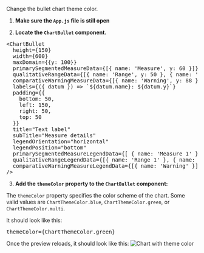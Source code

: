 Change the bullet chart theme color.

1) <strong>Make sure the `App.js` file is still open</strong>

2) <strong>Locate the `ChartBullet` component.</strong>

<pre class="file">
&lt;ChartBullet
  height={150}
  width={600}
  maxDomain={{y: 100}}
  primarySegmentedMeasureData={[{ name: &#39;Measure&#39;, y: 60 }]}
  qualitativeRangeData={[{ name: &#39;Range&#39;, y: 50 }, { name: &#39;Range&#39;, y: 75 }]}
  comparativeWarningMeasureData={[{ name: &#39;Warning&#39;, y: 88 }]}  constraingToVisibleArea
  labels={({ datum }) =&gt; `${datum.name}: ${datum.y}`}
  padding={{
    bottom: 50,
    left: 150,
    right: 50,
    top: 50
  }}
  title="Text label"
  subTitle="Measure details"
  legendOrientation=&quot;horizontal&quot;
  legendPosition=&quot;bottom&quot;
  primarySegmentedMeasureLegendData={[ { name: &#39;Measure 1&#39; }, { name: &#39;Measure 2&#39; } ]}
  qualitativeRangeLegendData={[{ name: &#39;Range 1&#39; }, { name: &#39;Range 2&#39; }]}
  comparativeWarningMeasureLegendData={[{ name: &#39;Warning&#39; }]}
/&gt;
</pre>

3) <strong>Add the `themeColor` property to the `ChartBullet` component:</strong>

The `themeColor` property specifies the color scheme of the chart. Some valid values are `ChartThemeColor.blue`, `ChartThemeColor.green`, or `ChartThemeColor.multi`.

It should look like this:

<pre class="file" data-target="clipboard">themeColor={ChartThemeColor.green}</pre>

Once the preview reloads, it should look like this:
<img src="bullet-chart/assets/theme.png" alt="Chart with theme color" style="box-shadow: rgba(3, 3, 3, 0)2) 0px 1)25px 2)5px 0px;" />
